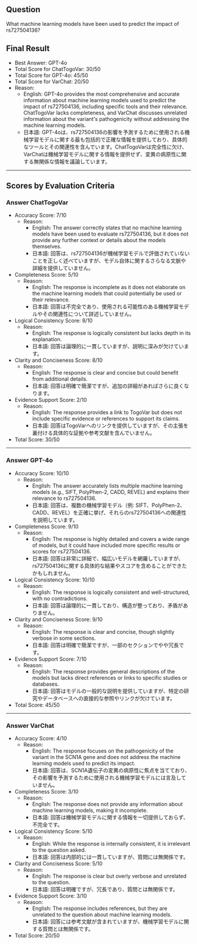 ## Question

What machine learning models have been used to predict the impact of rs727504136?

## Final Result

- Best Answer: GPT-4o
- Total Score for ChatTogoVar: 30/50
- Total Score for GPT-4o: 45/50
- Total Score for VarChat: 20/50
- Reason:
  - English: GPT-4o provides the most comprehensive and accurate information about machine learning models used to predict the impact of rs727504136, including specific tools and their relevance. ChatTogoVar lacks completeness, and VarChat discusses unrelated information about the variant's pathogenicity without addressing the machine learning models.
  - 日本語: GPT-4oは、rs727504136の影響を予測するために使用される機械学習モデルに関する最も包括的で正確な情報を提供しており、具体的なツールとその関連性を含んでいます。ChatTogoVarは完全性に欠け、VarChatは機械学習モデルに関する情報を提供せず、変異の病原性に関する無関係な情報を議論しています。

---

## Scores by Evaluation Criteria

### Answer ChatTogoVar
- Accuracy Score: 7/10
  - Reason: 
    - English: The answer correctly states that no machine learning models have been used to evaluate rs727504136, but it does not provide any further context or details about the models themselves.
    - 日本語: 回答は、rs727504136が機械学習モデルで評価されていないことを正しく述べていますが、モデル自体に関するさらなる文脈や詳細を提供していません。
- Completeness Score: 5/10
  - Reason: 
    - English: The response is incomplete as it does not elaborate on the machine learning models that could potentially be used or their relevance.
    - 日本語: 回答は不完全であり、使用される可能性のある機械学習モデルやその関連性について詳述していません。
- Logical Consistency Score: 8/10
  - Reason: 
    - English: The response is logically consistent but lacks depth in its explanation.
    - 日本語: 回答は論理的に一貫していますが、説明に深みが欠けています。
- Clarity and Conciseness Score: 8/10
  - Reason: 
    - English: The response is clear and concise but could benefit from additional details.
    - 日本語: 回答は明確で簡潔ですが、追加の詳細があればさらに良くなります。
- Evidence Support Score: 2/10
  - Reason: 
    - English: The response provides a link to TogoVar but does not include specific evidence or references to support its claims.
    - 日本語: 回答はTogoVarへのリンクを提供していますが、その主張を裏付ける具体的な証拠や参考文献を含んでいません。
- Total Score: 30/50

---

### Answer GPT-4o
- Accuracy Score: 10/10
  - Reason: 
    - English: The answer accurately lists multiple machine learning models (e.g., SIFT, PolyPhen-2, CADD, REVEL) and explains their relevance to rs727504136.
    - 日本語: 回答は、複数の機械学習モデル（例: SIFT、PolyPhen-2、CADD、REVEL）を正確に挙げ、それらのrs727504136への関連性を説明しています。
- Completeness Score: 9/10
  - Reason: 
    - English: The response is highly detailed and covers a wide range of models, but it could have included more specific results or scores for rs727504136.
    - 日本語: 回答は非常に詳細で、幅広いモデルを網羅していますが、rs727504136に関する具体的な結果やスコアを含めることができたかもしれません。
- Logical Consistency Score: 10/10
  - Reason: 
    - English: The response is logically consistent and well-structured, with no contradictions.
    - 日本語: 回答は論理的に一貫しており、構造が整っており、矛盾がありません。
- Clarity and Conciseness Score: 9/10
  - Reason: 
    - English: The response is clear and concise, though slightly verbose in some sections.
    - 日本語: 回答は明確で簡潔ですが、一部のセクションでやや冗長です。
- Evidence Support Score: 7/10
  - Reason: 
    - English: The response provides general descriptions of the models but lacks direct references or links to specific studies or databases.
    - 日本語: 回答はモデルの一般的な説明を提供していますが、特定の研究やデータベースへの直接的な参照やリンクが欠けています。
- Total Score: 45/50

---

### Answer VarChat
- Accuracy Score: 4/10
  - Reason: 
    - English: The response focuses on the pathogenicity of the variant in the SCN1A gene and does not address the machine learning models used to predict its impact.
    - 日本語: 回答は、SCN1A遺伝子の変異の病原性に焦点を当てており、その影響を予測するために使用される機械学習モデルには言及していません。
- Completeness Score: 3/10
  - Reason: 
    - English: The response does not provide any information about machine learning models, making it incomplete.
    - 日本語: 回答は機械学習モデルに関する情報を一切提供しておらず、不完全です。
- Logical Consistency Score: 5/10
  - Reason: 
    - English: While the response is internally consistent, it is irrelevant to the question asked.
    - 日本語: 回答は内部的には一貫していますが、質問には無関係です。
- Clarity and Conciseness Score: 5/10
  - Reason: 
    - English: The response is clear but overly verbose and unrelated to the question.
    - 日本語: 回答は明確ですが、冗長であり、質問とは無関係です。
- Evidence Support Score: 3/10
  - Reason: 
    - English: The response includes references, but they are unrelated to the question about machine learning models.
    - 日本語: 回答には参考文献が含まれていますが、機械学習モデルに関する質問とは無関係です。
- Total Score: 20/50